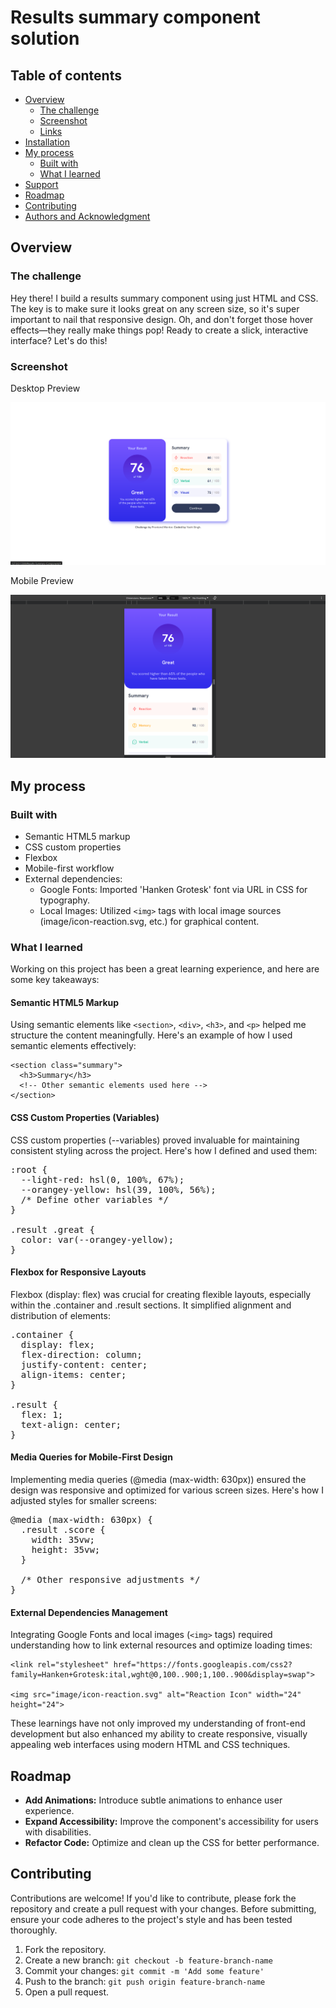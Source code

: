 # Results summary component solution

## Table of contents

- [Overview](#overview)
  - [The challenge](#the-challenge)
  - [Screenshot](#screenshot)
  - [Links](#links)
- [Installation](#installation)
- [My process](#my-process)
  - [Built with](#built-with)
  - [What I learned](#what-i-learned)
- [Support](#support)
- [Roadmap](#roadmap)
- [Contributing](#contributing)
- [Authors and Acknowledgment](#authors-and-acknowledgment)

## Overview

### The challenge

Hey there! I build a results summary component using just HTML and CSS. The key is to make sure it looks great on any screen size, so it's super important to nail that responsive design. Oh, and don't forget those hover effects—they really make things pop! Ready to create a slick, interactive interface? Let's do this!

### Screenshot

Desktop Preview

![Desktop Preview](image/Desktop-Preview.png)

Mobile Preview

![Mobile Preview](image/Mobile-Preiew.png)


## My process

### Built with

- Semantic HTML5 markup
- CSS custom properties
- Flexbox
- Mobile-first workflow
- External dependencies:
  - Google Fonts: Imported 'Hanken Grotesk' font via URL in CSS for typography.
  - Local Images: Utilized `<img>` tags with local image sources (image/icon-reaction.svg, etc.) for graphical content.

### What I learned

Working on this project has been a great learning experience, and here are some key takeaways:

#### Semantic HTML5 Markup

Using semantic elements like `<section>`, `<div>`, `<h3>`, and `<p>` helped me structure the content meaningfully. Here's an example of how I used semantic elements effectively:

```
<section class="summary">
  <h3>Summary</h3>
  <!-- Other semantic elements used here -->
</section>
```

#### CSS Custom Properties (Variables)

CSS custom properties (--variables) proved invaluable for maintaining consistent styling across the project. Here's how I defined and used them:

<pre>
:root {
  --light-red: hsl(0, 100%, 67%);
  --orangey-yellow: hsl(39, 100%, 56%);
  /* Define other variables */
}

.result .great {
  color: var(--orangey-yellow);
}
</pre>

#### Flexbox for Responsive Layouts

Flexbox (display: flex) was crucial for creating flexible layouts, especially within the .container and .result sections. It simplified alignment and distribution of elements:

<pre>
.container {
  display: flex;
  flex-direction: column;
  justify-content: center;
  align-items: center;
}

.result {
  flex: 1;
  text-align: center;
}
</pre>

#### Media Queries for Mobile-First Design

Implementing media queries (@media (max-width: 630px)) ensured the design was responsive and optimized for various screen sizes. Here's how I adjusted styles for smaller screens:
<pre>
@media (max-width: 630px) {
  .result .score {
    width: 35vw;
    height: 35vw;
  }
  
  /* Other responsive adjustments */
}
</pre>

#### External Dependencies Management

Integrating Google Fonts and local images (`<img>` tags) required understanding how to link external resources and optimize loading times:

```
<link rel="stylesheet" href="https://fonts.googleapis.com/css2?family=Hanken+Grotesk:ital,wght@0,100..900;1,100..900&display=swap">

<img src="image/icon-reaction.svg" alt="Reaction Icon" width="24" height="24">
```

These learnings have not only improved my understanding of front-end development but also enhanced my ability to create responsive, visually appealing web interfaces using modern HTML and CSS techniques.


## Roadmap

- **Add Animations:** Introduce subtle animations to enhance user experience.
- **Expand Accessibility:** Improve the component's accessibility for users with disabilities.
- **Refactor Code:** Optimize and clean up the CSS for better performance.

## Contributing
Contributions are welcome! If you'd like to contribute, please fork the repository and create a pull request with your changes. Before submitting, ensure your code adheres to the project's style and has been tested thoroughly.

1. Fork the repository.
2. Create a new branch: `git checkout -b feature-branch-name`
3. Commit your changes: `git commit -m 'Add some feature'`
4. Push to the branch: `git push origin feature-branch-name`
5. Open a pull request.

